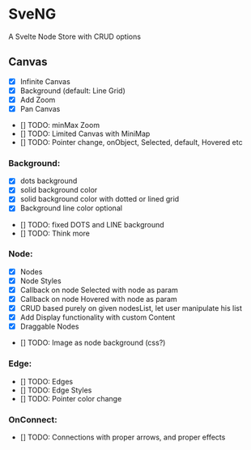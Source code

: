# SveNG
A Svelte Node Store with CRUD options

## Canvas

- [x] Infinite Canvas
- [x] Background (default: Line Grid)
- [x] Add Zoom
- [x] Pan Canvas
- [] TODO: minMax Zoom
- [] TODO: Limited Canvas with MiniMap
- [] TODO: Pointer change, onObject, Selected, default, Hovered etc

### Background:

- [x] dots background
- [x] solid background color
- [x] solid background color with dotted or lined grid
- [x] Background line color optional
- [] TODO: fixed DOTS and LINE background
- [] TODO: Think more

### Node:

- [x] Nodes
- [x] Node Styles
- [x] Callback on node Selected with node as param
- [x] Callback on node Hovered with node as param
- [x] CRUD based purely on given nodesList, let user manipulate his list
- [x] Add Display functionality with custom Content
- [x] Draggable Nodes
- [] TODO: Image as node background (css?)

### Edge:

- [] TODO: Edges
- [] TODO: Edge Styles
- [] TODO: Pointer color change


### OnConnect:

- [] TODO: Connections with proper arrows, and proper effects